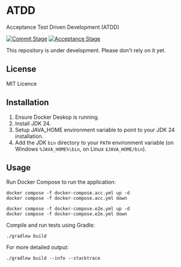 # ATDD
Acceptance Test Driven Development (ATDD)

[![Commit Stage](https://github.com/optivem/atdd/actions/workflows/commit-stage.yml/badge.svg)](https://github.com/optivem/atdd/actions/workflows/commit-stage.yml)
[![Acceptance Stage](https://github.com/optivem/atdd/actions/workflows/acceptance-stage.yml/badge.svg)](https://github.com/optivem/atdd/actions/workflows/acceptance-stage.yml)

This repository is under development. Please don't rely on it yet.

## License

MIT Licence

## Installation

1. Ensure Docker Deskop is running.
2. Install JDK 24. 
3. Setup JAVA_HOME environment variable to point to your JDK 24 installation.
4. Add the JDK `bin` directory to your `PATH` environment variable (on Windows `%JAVA_HOME%\bin`, on Linux `$JAVA_HOME/bin`).

## Usage

Run Docker Compose to run the application:
```shell
docker compose -f docker-compose.acc.yml up -d
docker compose -f docker-compose.acc.yml down

docker compose -f docker-compose.e2e.yml up -d
docker compose -f docker-compose.e2e.yml down

```

Compile and run tests using Gradle:

```shell
./gradlew build
```

For more detailed output:

```shell
./gradlew build --info --stacktrace
```
